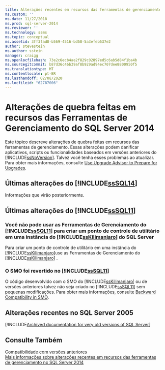 ```yaml
---
title: Alterações recentes em recursos das ferramentas de gerenciamento no SQL Server 2014 | Microsoft Docs
ms.custom: ''
ms.date: 11/27/2018
ms.prod: sql-server-2014
ms.reviewer: ''
ms.technology: ssms
ms.topic: conceptual
ms.assetid: 3ff3fad8-b569-4516-bd58-5a3efeb537e2
author: stevestein
ms.author: sstein
manager: craigg
ms.openlocfilehash: 73e2c6ecb4ae2f829c02897ed5c6ab5d84f1ba4b
ms.sourcegitcommit: b87d36c46b39af8b929ad94ec707dee8800950f5
ms.translationtype: MT
ms.contentlocale: pt-BR
ms.lasthandoff: 02/08/2020
ms.locfileid: "62787006"
---
```

# <a name="breaking-changes-to-management-tools-features-in-sql-server-2014"></a>Alterações de quebra feitas em recursos das Ferramentas de Gerenciamento do SQL Server 2014
  Este tópico descreve alterações de quebra feitas em recursos das ferramentas de gerenciamento. Essas alterações podem danificar aplicativos, scripts ou funcionalidades baseados em versões anteriores do [!INCLUDE[ssNoVersion](../includes/ssnoversion-md.md)]. Talvez você tenha esses problemas ao atualizar. Para obter mais informações, consulte [Use Upgrade Advisor to Prepare for Upgrades](../../2014/sql-server/install/use-upgrade-advisor-to-prepare-for-upgrades.md).  
  
## <a name="breaking-changes-in-includesssql14includessssql14-mdmd"></a>Últimas alterações do [!INCLUDE[ssSQL14](../includes/sssql14-md.md)]  
 Informações que virão posteriormente.  
  
## <a name="breaking-changes-in-includesssql11includessssql11-mdmd"></a>Últimas alterações do [!INCLUDE[ssSQL11](../includes/sssql11-md.md)]  
  
### <a name="you-cannot-use-includesssql11includessssql11-mdmd-management-tools-to-create-a-utility-control-point-on-a-includesskilimanjaroincludessskilimanjaro-mdmd-instance-of-sql-server"></a>Você não pode usar as Ferramentas de Gerenciamento do [!INCLUDE[ssSQL11](../includes/sssql11-md.md)] para criar um ponto de controle de utilitário em uma instância do [!INCLUDE[ssKilimanjaro](../includes/sskilimanjaro-md.md)] do SQL Server  
 Para criar um ponto de controle de utilitário em uma instância do [!INCLUDE[ssKilimanjaro](../includes/sskilimanjaro-md.md)]use as Ferramentas de Gerenciamento do [!INCLUDE[ssKilimanjaro](../includes/sskilimanjaro-md.md)] .  
  
### <a name="smo-has-been-reversioned-in-includesssql11includessssql11-mdmd"></a>O SMO foi revertido no [!INCLUDE[ssSQL11](../includes/sssql11-md.md)]  
 O código desenvolvido com o SMO do [!INCLUDE[ssKilimanjaro](../includes/sskilimanjaro-md.md)] ou de versões anteriores talvez não seja criado no [!INCLUDE[ssSQL11](../includes/sssql11-md.md)] sem pequenas modificações. Para obter mais informações, consulte [Backward Compatibility in SMO](../relational-databases/server-management-objects-smo/backward-compatibility-in-smo.md).  

## <a name="previous-versions"></a>Alterações recentes no SQL Server 2005  

[!INCLUDE[Archived documentation for very old versions of SQL Server](../includes/paragraph-content/previous-versions-archive-documentation-sql-server.md)]

## <a name="see-also"></a>Consulte Também  
 [Compatibilidade com versões anteriores](../../2014/getting-started/backward-compatibility.md)  
 [Mais informações sobre alterações recentes em recursos das ferramentas de gerenciamento no SQL Server 2014](breaking-changes-to-database-engine-features-in-sql-server-2016.md?view=sql-server-2014)  
  
  
